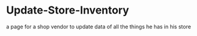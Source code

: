 # Update-Store-Inventory
 a  page for a shop vendor to update data of all the things he has in his store
